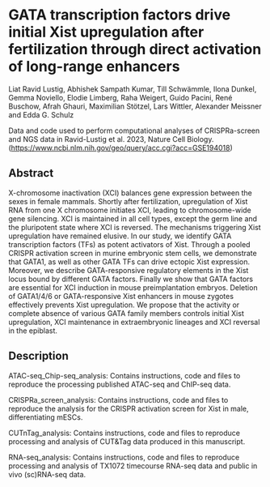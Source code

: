 # GATA transcription factors drive initial Xist upregulation after fertilization through direct activation of long-range enhancers  

Liat Ravid Lustig, Abhishek Sampath Kumar, Till Schwämmle, Ilona Dunkel, Gemma Noviello, Elodie Limberg,  Raha Weigert, Guido Pacini, René Buschow, Afrah Ghauri, Maximilian Stötzel, Lars Wittler, Alexander Meissner and Edda G. Schulz


Data and code used to perform computational analyses of CRISPRa-screen and NGS data in Ravid-Lustig et al. 2023, Nature Cell Biology. (https://www.ncbi.nlm.nih.gov/geo/query/acc.cgi?acc=GSE194018)

## Abstract
X-chromosome inactivation (XCI) balances gene expression between the sexes in female mammals. Shortly after fertilization, upregulation of Xist RNA from one X chromosome initiates XCI, leading to chromosome-wide gene silencing. XCI is maintained in all cell types, except the germ line and the pluripotent state where XCI is reversed. The mechanisms triggering Xist upregulation have remained elusive. In our study, we identify GATA transcription factors (TFs) as potent activators of Xist. Through a pooled CRISPR activation screen in murine embryonic stem cells, we demonstrate that GATA1, as well as other GATA TFs can drive ectopic Xist expression. Moreover, we describe GATA-responsive regulatory elements in the Xist locus bound by different GATA factors. Finally we show that GATA factors are essential for XCI induction in mouse preimplantation embryos. Deletion of GATA1/4/6 or GATA-responsive Xist enhancers in mouse zygotes effectively prevents Xist upregulation. We propose that the activity or complete absence of various GATA family members controls initial Xist upregulation, XCI maintenance in extraembryonic lineages and XCI reversal in the epiblast. 

## Description
ATAC-seq_Chip-seq_analysis: Contains instructions, code and files to reproduce the processing published ATAC-seq and ChIP-seq data.

CRISPRa_screen_analysis: Contains instructions, code and files to reproduce the analysis for the CRISPR activation screen for Xist in male, differentiating mESCs.

CUTnTag_analysis: Contains instructions, code and files to reproduce processing and analysis of CUT&Tag data produced in this manuscript.

RNA-seq_analysis: Contains instructions, code and files to reproduce processing and analysis of TX1072 timecourse RNA-seq data and public in vivo (sc)RNA-seq data.
